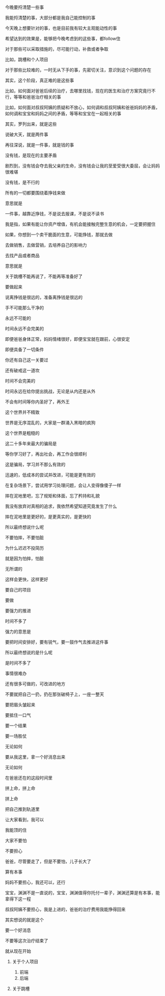 今晚要捋清楚一些事

我能捋清楚的事，大部分都是我自己能控制的事

今天晚上想要针对的事，也是目前我有较大主观能动性的事

希望达到的效果是，能够把今晚考虑到的这些事，都follow住



对于那些可以采取措施的，尽可能行动，补救或者争取

比如，跳槽和个人项目

对于那些比较难的，一时无从下手的事，先密切关注，意识到这个问题的存在

其实，这个阶段，真正难的是这些事

比如，如何面对爸爸后续的治疗，去哪里找钱，现在的医生和治疗方案究竟行不行，等等和爸爸治疗相关的事

比如，如何面对叔叔阿姨的质疑和不放心，如何调和叔叔阿姨和爸爸妈妈的矛盾，如何调和宝宝和妈妈之间的矛盾，等等和宝宝在一起相关的事



其实，罗列出来，就是这些

说破大天，就是两件事

再往深说，就是一件事，就是钱的事



没有钱，是现在的主要矛盾

剧烈到，没有钱会夺去我父亲的生命，没有钱会让我的至爱受很大委屈，会让妈妈很难堪

没有钱，是不行的



所有的一切都要围绕着挣钱来做

意思就是

一件事，越靠近挣钱，不是说去报课，不是说不读书

我是指，如果有能让你资产增值，有机会能接触完整生意的机会，一定要把握住

如果，你想到一个卖干脆面的生意，可能挣钱，那就去做

去做销售，去做营销，去培养自己的影响力

去找产品或者商品



意思就是

关于跳槽不能再说了，不能再等准备好了

要做起来

说离挣钱是很远的，准备离挣钱是很远的

手不可能那么干净的

永远不可能的



时间永远不会完美的

即便爸爸身体正常，妈妈情绪很好，即便宝宝就在跟前，心很安定

即便具备了一切条件

你还有自己这一关要过

还有破戒这一道坎

时间不会完美的



时间永远在给你提出挑战，无论是从内还是从外

不会有时间等你内圣好了，再外王

这个世界并不精致

世界是无序混乱的，大家是一群涌入黑暗的疯狗

这个世界是粗糙的

这二十多年来最大的骗局是

等你学习好了，再出社会，再工作会很顺利

这是骗局，学习并不那么有效的

迅速的，低成本的尝试并改进，可能是更有效的



在复杂场景下，尝试用学习处理问题，会让人变得像傻子一样

摔在泥地里吧，忘了规矩和体面，忘了矜持和礼貌

我没有放弃对真相的追求，我依然希望知道究竟发生了什么

摔在泥地里是更好的，是更真实的，是更快的



所以最终想说什么呢

不要怕摔，不要怕脏

为什么迟迟不投简历

就是因为怕摔，怕脏

无所谓的

这样会更快，这样更好



要自己的项目

要做

要强力的推进

时间不多了

强力的意思是

要把时间安排好，要有锐气，要一鼓作气去推进这件事



所以最终想说的是什么呢

是时间不多了

事情很难办

还有很多可做的，可改进的地方

不要就把自己一扔，扔在那张破椅子上，一座一整天

要把眉头皱起来

要抵住一口气

要一个结果

要一场胜仗

无论如何

要从我这里，拿一个好消息出来

无论如何

在爸爸还在的这段时间里

拼上命，拼上命

拼上命

把自己推到轨道里

让大家看到，我可以

我能顶的住

大家不要怕

不要担心

爸爸，尽管要走了，但是不要怕，儿子长大了

算有本事

妈妈不要担心，我还可以，还行

宝宝，渊渊不是一直说的，宝宝，渊渊值得你托付一辈子，渊渊还算是有本事，能拿得下这一程

叔叔阿姨不要担心，我是上进的，爸爸的治疗费用我能挣得回来





其实想说的就是这个

要一个好消息



不要等这次治疗结束了

就从现在开始

























1. 关于个人项目

   1. 前端
   2. 后端

   

2. 关于跳槽

   

